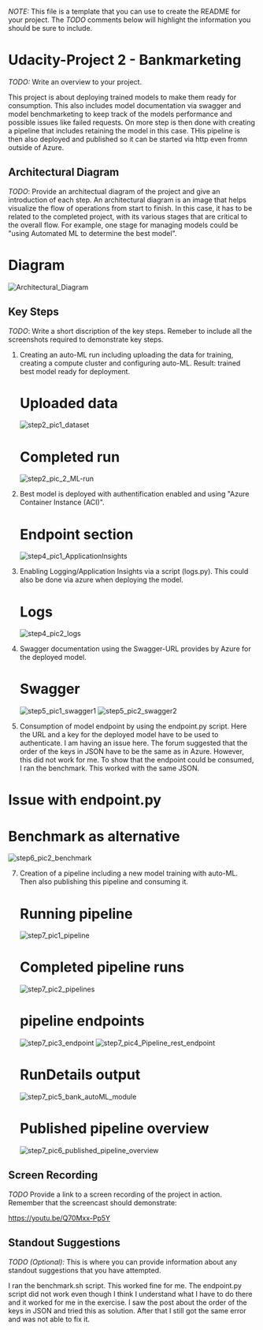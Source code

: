 *NOTE:* This file is a template that you can use to create the README for your project. The *TODO* comments below will highlight the information you should be sure to include.

# Udacity-Project 2 - Bankmarketing

*TODO:* Write an overview to your project.

This project is about deploying trained models to make them ready for consumption. This also includes model documentation via swagger and model benchmarketing to keep track of the models performance and possible issues like failed requests.
On more step is then done with creating a pipeline that includes retaining the model in this case. THis pipeline is then also deployed and published so it can be started via http even fromn outside of Azure.

## Architectural Diagram
*TODO*: Provide an architectual diagram of the project and give an introduction of each step. An architectural diagram is an image that helps visualize the flow of operations from start to finish. In this case, it has to be related to the completed project, with its various stages that are critical to the overall flow. For example, one stage for managing models could be "using Automated ML to determine the best model". 

# Diagram
![Architectural_Diagram](https://user-images.githubusercontent.com/96047873/150638351-d2cafebe-fa65-4554-8e3a-0ed85be97b41.png)



## Key Steps
*TODO*: Write a short discription of the key steps. Remeber to include all the screenshots required to demonstrate key steps. 

1) Creating an auto-ML run including uploading the data for training, creating a compute cluster and configuring auto-ML.
   Result: trained best model ready for deployment.
   
   # Uploaded data
   ![step2_pic1_dataset](https://user-images.githubusercontent.com/96047873/150637403-d7f6b45b-9434-4f13-a6da-1a71d5149786.png)
   
   # Completed run
   ![step2_pic_2_ML-run](https://user-images.githubusercontent.com/96047873/150637576-23533116-06e5-4b1e-ae7e-4a790a6c6664.PNG)


2) Best model is deployed with authentification enabled and using "Azure Container Instance (ACI)".

   # Endpoint section
   ![step4_pic1_ApplicationInsights](https://user-images.githubusercontent.com/96047873/150637607-7a1bc560-6148-4a66-b042-4d66d05f735d.png)


4) Enabling Logging/Application Insights via a script (logs.py). This could also be done via azure when deploying the model.
   
   # Logs
   ![step4_pic2_logs](https://user-images.githubusercontent.com/96047873/150637651-720a5a42-a779-4eb3-8c93-eeb37f7a772f.png)
  
  
5) Swagger documentation using the Swagger-URL provides by Azure for the deployed model.

   # Swagger
   ![step5_pic1_swagger1](https://user-images.githubusercontent.com/96047873/150637660-0bd94a8e-7c34-40ad-beff-052776b2ca3e.png)
   ![step5_pic2_swagger2](https://user-images.githubusercontent.com/96047873/150637664-c82ea25b-9cfd-45bd-96d4-25b125ff94a8.png)


6) Consumption of model endpoint by using the endpoint.py script. Here the URL and a key for the deployed model have to be used to authenticate.
   I am having an issue here. The forum suggested that the order of the keys in JSON have to be the same as in Azure. However, this did not work for me.
   To show that the endpoint could be consumed, I ran the benchmark. This worked with the same JSON.

# Issue with endpoint.py


# Benchmark as alternative
![step6_pic2_benchmark](https://user-images.githubusercontent.com/96047873/150637722-7c5ca602-f5e9-436e-b290-663ffdbe0fec.png)

7) Creation of a pipeline including a new model training with auto-ML. Then also publishing this pipeline and consuming it.

   # Running pipeline
   ![step7_pic1_pipeline](https://user-images.githubusercontent.com/96047873/150637759-723834d9-9ae2-425c-acfc-bc2a948c5746.png)

   # Completed pipeline runs
   ![step7_pic2_pipelines](https://user-images.githubusercontent.com/96047873/150637785-7b6e5d71-25f7-46d9-8fa6-896dc9cf9fc1.PNG)
   
   # pipeline endpoints
   ![step7_pic3_endpoint](https://user-images.githubusercontent.com/96047873/150637794-8dab5e83-0813-4dfb-a57d-a9a682e1bf65.PNG)
   ![step7_pic4_Pipeline_rest_endpoint](https://user-images.githubusercontent.com/96047873/150637946-f21554ca-f20c-425a-9db2-1d44dcd4ecd5.png)

   # RunDetails output
   ![step7_pic5_bank_autoML_module](https://user-images.githubusercontent.com/96047873/150637943-31d9594f-f624-4756-abf3-6c39fc8c1fc8.PNG)
   
   # Published pipeline overview
   ![step7_pic6_published_pipeline_overview](https://user-images.githubusercontent.com/96047873/150637960-1fcb6b78-ba00-4f2e-ae25-ebef508075a5.PNG)


## Screen Recording
*TODO* Provide a link to a screen recording of the project in action. Remember that the screencast should demonstrate:

https://youtu.be/Q70Mxx-Pp5Y


## Standout Suggestions
*TODO (Optional):* This is where you can provide information about any standout suggestions that you have attempted.

I ran the benchmark.sh script. This worked fine for me. The endpoint.py script did not work even though I think I understand what I have to do there and it worked for me in the exercise. I saw the post about the order of the keys in JSON and tried this as solution. After that I still got the same error and was not able to fix it. 

